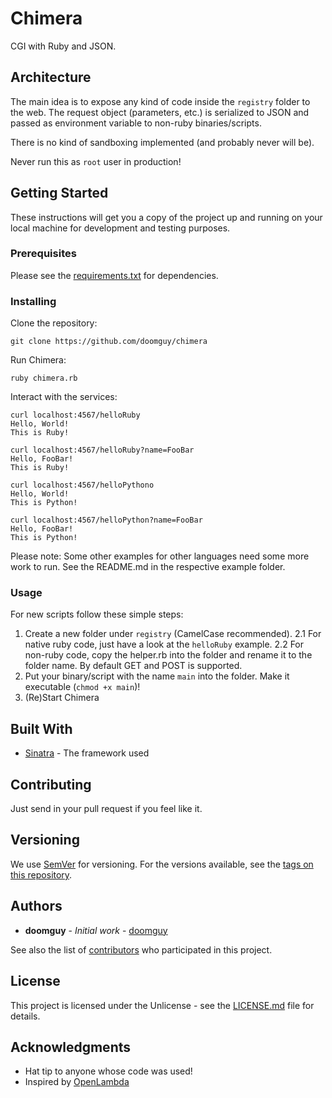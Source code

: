 # Chimera
CGI with Ruby and JSON. 

## Architecture
The main idea is to expose any kind of code inside the `registry` folder to the web. The request object (parameters, etc.) is serialized to JSON and passed as environment variable to non-ruby binaries/scripts. 

There is no kind of sandboxing implemented (and probably never will be).

Never run this as `root` user in production!

## Getting Started
These instructions will get you a copy of the project up and running on your local machine for development and testing purposes.

### Prerequisites
Please see the [requirements.txt](requirements.txt) for dependencies.

### Installing
Clone the repository:
```
git clone https://github.com/doomguy/chimera
```

Run Chimera:
```
ruby chimera.rb
```

Interact with the services:
```
curl localhost:4567/helloRuby
Hello, World!
This is Ruby!

curl localhost:4567/helloRuby?name=FooBar
Hello, FooBar!
This is Ruby!

curl localhost:4567/helloPythono
Hello, World!
This is Python!

curl localhost:4567/helloPython?name=FooBar
Hello, FooBar!
This is Python!
```

Please note: Some other examples for other languages need some more work to run. See the README.md in the respective example folder.

### Usage
For new scripts follow these simple steps:
1. Create a new folder under `registry` (CamelCase recommended).
2.1 For native ruby code, just have a look at the `helloRuby` example.
2.2 For non-ruby code, copy the helper.rb into the folder and rename it to the folder name. By default GET and POST is supported.
3. Put your binary/script with the name `main` into the folder. Make it executable (`chmod +x main`)!
4. (Re)Start Chimera

## Built With
* [Sinatra](http://sinatrarb.com/) - The framework used

## Contributing
Just send in your pull request if you feel like it.

## Versioning
We use [SemVer](http://semver.org/) for versioning. For the versions available, see the [tags on this repository](https://github.com/doomguy/chimera/tags).

## Authors
* **doomguy** - *Initial work* - [doomguy](https://github.com/doomguy)

See also the list of [contributors](https://github.com/doomguy/chimera/contributors) who participated in this project.

## License
This project is licensed under the Unlicense - see the [LICENSE.md](LICENSE.md) file for details.

## Acknowledgments
* Hat tip to anyone whose code was used!
* Inspired by [OpenLambda](https://github.com/open-lambda/open-lambda)
